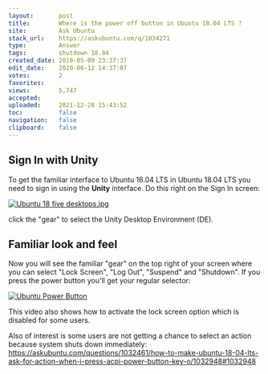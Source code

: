 ```yaml
---
layout:       post
title:        Where is the power off button in Ubuntu 18.04 LTS ?
site:         Ask Ubuntu
stack_url:    https://askubuntu.com/q/1034271
type:         Answer
tags:         shutdown 18.04
created_date: 2018-05-09 23:37:37
edit_date:    2020-06-12 14:37:07
votes:        2
favorites:    
views:        5,747
accepted:     
uploaded:     2021-12-28 15:43:52
toc:          false
navigation:   false
clipboard:    false
---
```


## Sign In with Unity

To get the familiar interface to Ubuntu 16.04 LTS in Ubuntu 18.04 LTS you need to sign in using the **Unity** interface. Do this right on the Sign In screen:

[![Ubuntu 18 five desktops.jpg][1]][1]

click the "gear" to select the Unity Desktop Environment (DE).

## Familiar look and feel

Now you will see the familiar "gear" on the top right of your screen where you can select "Lock Screen", "Log Out", "Suspend" and "Shutdown". If you press the power button you'll get your regular selector:

[![Ubuntu Power Button][2]][2]

This video also shows how to activate the lock screen option which is disabled for some users.

Also of interest is some users are not getting a chance to select an action because system shuts down immediately: https://askubuntu.com/questions/1032461/how-to-make-ubuntu-18-04-lts-ask-for-action-when-i-press-acpi-power-button-key-o/1032948#1032948




  [1]: https://i.stack.imgur.com/ke4yT.jpg
  [2]: https://i.stack.imgur.com/uB0cx.gif
